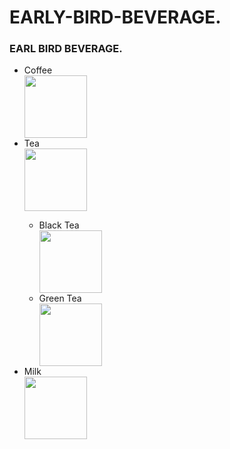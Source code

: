 # EARLY-BIRD-BEVERAGE.
<!DOCTYPE html>
<html>
<head>
<h3> EARL BIRD BEVERAGE. </H3>
 <ul>
    <li> Coffee </li>
           <img src="coffee.jpg"width="100" height="100">   
    <li> Tea </li>
         <img src="Tea.jpg"width="100" height="100">   
       <ul>
    <li> Black Tea </li>
      <img src="Black.jpg"width="100" height="100">   
     <li>Green Tea </li>
      <img src="Green.jpg"width="100" height="100">   
 </ul>
<li> Milk </li> 
    <img src="Milk.jpg"width="100" height="100">   

 </body>
 </html>





